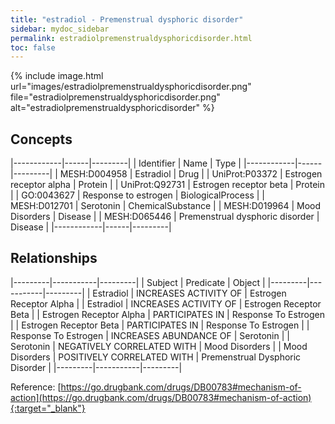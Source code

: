 ```yaml
---
title: "estradiol - Premenstrual dysphoric disorder"
sidebar: mydoc_sidebar
permalink: estradiolpremenstrualdysphoricdisorder.html
toc: false 
---
```


{% include image.html url="images/estradiolpremenstrualdysphoricdisorder.png" file="estradiolpremenstrualdysphoricdisorder.png" alt="estradiolpremenstrualdysphoricdisorder" %}

## Concepts

|------------|------|---------|
| Identifier | Name | Type    |
|------------|------|---------|
| MESH:D004958 | Estradiol | Drug |
| UniProt:P03372 | Estrogen receptor alpha | Protein |
| UniProt:Q92731 | Estrogen receptor beta | Protein |
| GO:0043627 | Response to estrogen | BiologicalProcess |
| MESH:D012701 | Serotonin | ChemicalSubstance |
| MESH:D019964 | Mood Disorders | Disease |
| MESH:D065446 | Premenstrual dysphoric disorder | Disease |
|------------|------|---------|

## Relationships

|---------|-----------|---------|
| Subject | Predicate | Object  |
|---------|-----------|---------|
| Estradiol | INCREASES ACTIVITY OF | Estrogen Receptor Alpha |
| Estradiol | INCREASES ACTIVITY OF | Estrogen Receptor Beta |
| Estrogen Receptor Alpha | PARTICIPATES IN | Response To Estrogen |
| Estrogen Receptor Beta | PARTICIPATES IN | Response To Estrogen |
| Response To Estrogen | INCREASES ABUNDANCE OF | Serotonin |
| Serotonin | NEGATIVELY CORRELATED WITH | Mood Disorders |
| Mood Disorders | POSITIVELY CORRELATED WITH | Premenstrual Dysphoric Disorder |
|---------|-----------|---------|

Reference: [https://go.drugbank.com/drugs/DB00783#mechanism-of-action](https://go.drugbank.com/drugs/DB00783#mechanism-of-action){:target="_blank"}